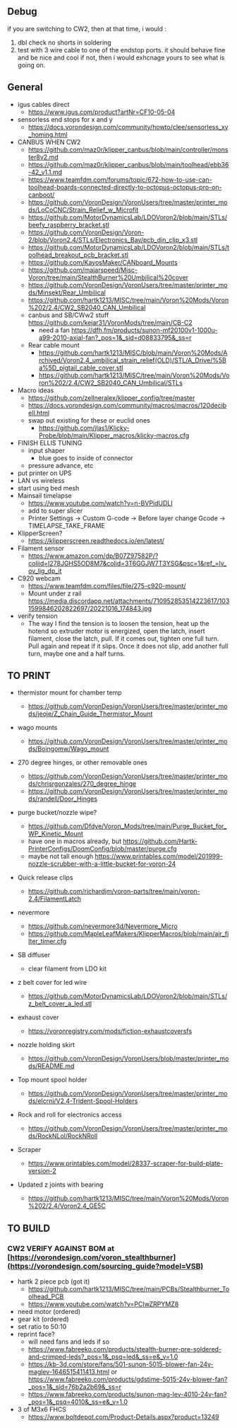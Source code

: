 ## Debug

if you are switching to CW2,  then at that time, i would :
1) dbl check no shorts in soldering
2) test with 3 wire cable to one of the endstop ports. it should behave fine and be nice and cool
if not, then i would exhcnage yours to see what is going on.

## General
- igus cables direct
    - https://www.igus.com/product?artNr=CF10-05-04
- sensorless end stops for x and y
    - https://docs.vorondesign.com/community/howto/clee/sensorless_xy_homing.html
- CANBUS WHEN CW2
    - https://github.com/maz0r/klipper_canbus/blob/main/controller/monster8v2.md
    - https://github.com/maz0r/klipper_canbus/blob/main/toolhead/ebb36-42_v1.1.md
    - https://www.teamfdm.com/forums/topic/672-how-to-use-can-toolhead-boards-connected-directly-to-octopus-octopus-pro-on-canboot/
    - https://github.com/VoronDesign/VoronUsers/tree/master/printer_mods/LoCoCNC/Strain_Relief_w_Microfit
    - https://github.com/MotorDynamicsLab/LDOVoron2/blob/main/STLs/beefy_raspberry_bracket.stl
    - https://github.com/VoronDesign/Voron-2/blob/Voron2.4/STLs/Electronics_Bay/pcb_din_clip_x3.stl
    - https://github.com/MotorDynamicsLab/LDOVoron2/blob/main/STLs/toolhead_breakout_pcb_bracket.stl
    - https://github.com/KayosMaker/CANboard_Mounts
    - https://github.com/majarspeed/Misc-Voron/tree/main/StealthBurner%20Umbilical%20cover
    - https://github.com/VoronDesign/VoronUsers/tree/master/printer_mods/Minsekt/Rear_Umbilical
    - https://github.com/hartk1213/MISC/tree/main/Voron%20Mods/Voron%202/2.4/CW2_SB2040_CAN_Umbilical
    - canbus and SB/CWw2 stuff https://github.com/kejar31/VoronMods/tree/main/CB-C2
        - need a fan https://dfh.fm/products/sunon-mf20100v1-1000u-a99-2010-axial-fan?_pos=1&_sid=d08833795&_ss=r
    - Rear cable mount
        - https://github.com/hartk1213/MISC/blob/main/Voron%20Mods/Archived/Voron2.4_umbilical_strain_relief(OLD)/STL/A_Drive/%5Ba%5D_pigtail_cable_cover.stl
        - https://github.com/hartk1213/MISC/tree/main/Voron%20Mods/Voron%202/2.4/CW2_SB2040_CAN_Umbilical/STLs
- Macro ideas
    - https://github.com/zellneralex/klipper_config/tree/master
    - https://docs.vorondesign.com/community/macros/macros/120decibell.html
    - swap out existing for these or euclid ones
        - https://github.com/jlas1/Klicky-Probe/blob/main/Klipper_macros/klicky-macros.cfg
- FINISH ELLIS TUNING
    - input shaper
        - blue goes to inside of connector
    - pressure advance, etc
- put printer on UPS
- LAN vs wireless
- start using bed mesh
- Mainsail timelapse
    - https://www.youtube.com/watch?v=n-BVPidUDLI 
    - add to super slicer
    - Printer Settings -> Custom G-code -> Before layer change Gcode -> TIMELAPSE_TAKE_FRAME
- KlipperScreen?
    - https://klipperscreen.readthedocs.io/en/latest/
- Filament sensor
    - https://www.amazon.com/dp/B07Z97582P/?coliid=I278JGHS5OD8M7&colid=3T6GGJW7T3YSG&psc=1&ref_=lv_ov_lig_dp_it
- C920 webcam
  - https://www.teamfdm.com/files/file/275-c920-mount/
  - Mount under z rail https://media.discordapp.net/attachments/710952853514223617/1031599846202822697/20221016_174843.jpg
- verify tension
    - The way I find the tension is to loosen the tension, heat up the hotend so extruder motor is energized, open the latch, insert filament, close the latch, pull. If it comes out, tighten one full turn. Pull again and repeat if it slips. Once it does not slip, add another full turn, maybe one and a half turns.


## TO PRINT
- thermistor mount for chamber temp
    - https://github.com/VoronDesign/VoronUsers/tree/master/printer_mods/jeoje/Z_Chain_Guide_Thermistor_Mount
- wago mounts
    - https://github.com/VoronDesign/VoronUsers/tree/master/printer_mods/Boingomw/Wago_mount
- 270 degree hinges, or other removable ones
    - https://github.com/VoronDesign/VoronUsers/tree/master/printer_mods/chrisrgonzales/270_degree_hinge
    - https://github.com/VoronDesign/VoronUsers/tree/master/printer_mods/randell/Door_Hinges
- purge bucket/nozzle wipe? 
   - https://github.com/Dfdye/Voron_Mods/tree/main/Purge_Bucket_for_WP_Kinetic_Mount
   - have one in macros already, but https://github.com/Hartk-PrinterConfigs/DoomConfig/blob/master/purge.cfg
   - maybe not tall enough https://www.printables.com/model/201999-nozzle-scrubber-with-a-little-bucket-for-voron-24
- Quick release clips
  - https://github.com/richardjm/voron-parts/tree/main/voron-2.4/FilamentLatch
- nevermore
  - https://github.com/nevermore3d/Nevermore_Micro 
  - https://github.com/MapleLeafMakers/KlipperMacros/blob/main/air_filter_timer.cfg
- SB diffuser
  - clear filament from LDO kit
- z belt cover for led wire
  - https://github.com/MotorDynamicsLab/LDOVoron2/blob/main/STLs/z_belt_cover_a_led.stl
- exhaust cover
  - https://voronregistry.com/mods/fiction-exhaustcoversfs
- nozzle holding skirt
  - https://github.com/VoronDesign/VoronUsers/blob/master/printer_mods/README.md
- Top mount spool holder
  - https://github.com/VoronDesign/VoronUsers/tree/master/printer_mods/elcrni/V2.4-Trident-Spool-Holders
- Rock and roll for electronics access
  - https://github.com/VoronDesign/VoronUsers/tree/master/printer_mods/RockNLol/RockNRoll

- Scraper
  - https://www.printables.com/model/28337-scraper-for-build-plate-version-2
- Updated z joints with bearing
  - https://github.com/hartk1213/MISC/tree/main/Voron%20Mods/Voron%202/2.4/Voron2.4_GE5C



## TO BUILD
### CW2 VERIFY AGAINST BOM at [https://vorondesign.com/voron_stealthburner](https://vorondesign.com/sourcing_guide?model=VSB)
- hartk 2 piece pcb (got it)
    - https://github.com/hartk1213/MISC/tree/main/PCBs/Stealthburner_Toolhead_PCB
    - https://www.youtube.com/watch?v=PCIwZRPYMZ8
- need motor (ordered)
- gear kit (ordered)
- set ratio to 50:10
- reprint face?
    - will need fans and leds if so
    - https://www.fabreeko.com/products/stealth-burner-pre-soldered-and-crimped-leds?_pos=1&_psq=led&_ss=e&_v=1.0
    - https://kb-3d.com/store/fans/501-sunon-5015-blower-fan-24v-maglev-1646515411413.html or https://www.fabreeko.com/products/gdstime-5015-24v-blower-fan?_pos=1&_sid=76b2a2b69&_ss=r
    - https://www.fabreeko.com/products/sunon-mag-lev-4010-24v-fan?_pos=1&_psq=4010&_ss=e&_v=1.0
- 3 of M3x6 FHCS 
    - https://www.boltdepot.com/Product-Details.aspx?product=13249
